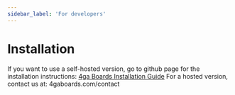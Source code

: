 ```yaml
---
sidebar_label: 'For developers'
---
```


# Installation
If you want to use a self-hosted version, go to github page for the installation instructions:
[4ga Boards Installation Guide](https://github.com/RARgames/4gaBoards?tab=readme-ov-file#deploy)
For a hosted version, contact us at: 4gaboards.com/contact
